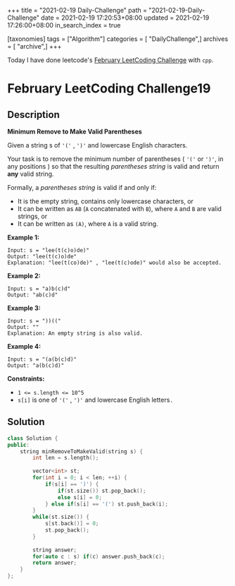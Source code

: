 +++
title = "2021-02-19 Daily-Challenge"
path = "2021-02-19-Daily-Challenge"
date = 2021-02-19 17:20:53+08:00
updated = 2021-02-19 17:26:00+08:00
in_search_index = true

[taxonomies]
tags = ["Algorithm"]
categories = [ "DailyChallenge",]
archives = [ "archive",]
+++

Today I have done leetcode's [February LeetCoding Challenge](https://leetcode.com/explore/challenge/card/february-leetcoding-challenge-2021/586/week-3-february-15th-february-21st/3645/) with `cpp`.

<!-- more -->

# February LeetCoding Challenge19

## Description

**Minimum Remove to Make Valid Parentheses**

Given a string s of `'('` , `')'` and lowercase English characters. 

Your task is to remove the minimum number of parentheses ( `'('` or `')'`, in any positions ) so that the resulting *parentheses string* is valid and return **any** valid string.

Formally, a *parentheses string* is valid if and only if:

- It is the empty string, contains only lowercase characters, or
- It can be written as `AB` (`A` concatenated with `B`), where `A` and `B` are valid strings, or
- It can be written as `(A)`, where `A` is a valid string.

 

**Example 1:**

```
Input: s = "lee(t(c)o)de)"
Output: "lee(t(c)o)de"
Explanation: "lee(t(co)de)" , "lee(t(c)ode)" would also be accepted.
```

**Example 2:**

```
Input: s = "a)b(c)d"
Output: "ab(c)d"
```

**Example 3:**

```
Input: s = "))(("
Output: ""
Explanation: An empty string is also valid.
```

**Example 4:**

```
Input: s = "(a(b(c)d)"
Output: "a(b(c)d)"
```

 

**Constraints:**

- `1 <= s.length <= 10^5`
- `s[i]` is one of `'('` , `')'` and lowercase English letters`.`

## Solution

``` cpp
class Solution {
public:
    string minRemoveToMakeValid(string s) {
        int len = s.length();
        
        vector<int> st;
        for(int i = 0; i < len; ++i) {
            if(s[i] == ')') {
                if(st.size()) st.pop_back();
                else s[i] = 0;
            } else if(s[i] == '(') st.push_back(i);
        }
        while(st.size()) {
            s[st.back()] = 0;
            st.pop_back();
        }
        
        string answer;
        for(auto c : s) if(c) answer.push_back(c);
        return answer;
    }
};
```